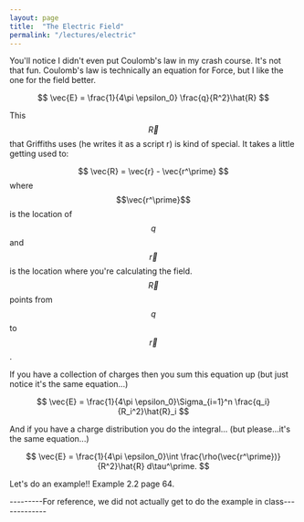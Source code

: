 ```yaml
---
layout: page
title:  "The Electric Field"
permalink: "/lectures/electric"
---
```


You'll notice I didn't even put Coulomb's law in my crash course.  It's not that fun. Coulomb's law is technically an equation for Force, but I like the one
for the field better.

$$
\vec{E} = \frac{1}{4\pi \epsilon_0} \frac{q}{R^2}\hat{R}
$$

This $$\vec{R}$$ that Griffiths uses (he writes it as a script r) is kind of special. It 
takes a little getting used to:

$$
\vec{R} = \vec{r} - \vec{r^\prime}
$$
where $$\vec{r^\prime}$$ is the location of $$q$$ and $$\vec{r}$$ is the location
where you're calculating the field.
$$\vec{R}$$ points from $$q$$ to $$\vec{r}$$.

If you have a collection of charges then you sum this equation up (but just notice it's the same equation...)

$$
\vec{E} = \frac{1}{4\pi \epsilon_0}\Sigma_{i=1}^n \frac{q_i}{R_i^2}\hat{R}_i
$$

And if you have a charge distribution you do the integral... (but please...it's the same equation...)

$$
\vec{E} = \frac{1}{4\pi \epsilon_0}\int \frac{\rho(\vec{r^\prime})}{R^2}\hat{R} d\tau^\prime.
$$

Let's do an example!!
Example 2.2 page 64. 

---------For reference, we did not actually get to do the example in class-------------
